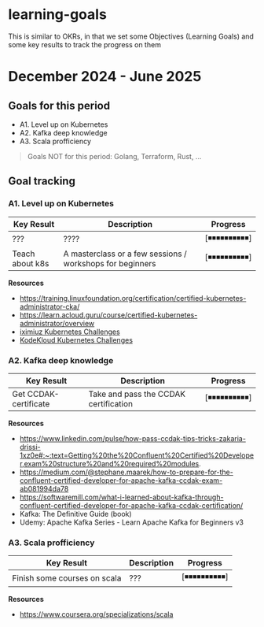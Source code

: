 # learning-goals

This is similar to OKRs, in that we set some Objectives (Learning Goals) and some key results to track the
progress on them

# December 2024 - June 2025

## Goals for this period

- A1. Level up on Kubernetes
- A2. Kafka deep knowledge
- A3. Scala profficiency

> Goals NOT for this period: Golang, Terraform, Rust, ...

## Goal tracking

### A1. Level up on Kubernetes

| Key Result | Description | Progress |
| ---------- | ----------- | -------- |
| ??? | ???? | [◾️◾️◾️◾️◾️◾️◾️◾️◾️◾️] |
| Teach about k8s | A masterclass or a few sessions / workshops for beginners | [◾️◾️◾️◾️◾️◾️◾️◾️◾️◾️] |

**Resources**

- https://training.linuxfoundation.org/certification/certified-kubernetes-administrator-cka/
- https://learn.acloud.guru/course/certified-kubernetes-administrator/overview
- [iximiuz Kubernetes Challenges](https://labs.iximiuz.com/challenges?category=kubernetes)
- [KodeKloud Kubernetes Challenges](https://kodekloud.com/courses/kubernetes-challenges)


### A2. Kafka deep knowledge

| Key Result | Description | Progress |
| ---------- | ----------- | -------- |
| Get CCDAK-certificate | Take and pass the CCDAK certification | [◾️◾️◾️◾️◾️◾️◾️◾️◾️◾️] |

**Resources**
- https://www.linkedin.com/pulse/how-pass-ccdak-tips-tricks-zakaria-drissi-1xz0e#:~:text=Getting%20the%20Confluent%20Certified%20Developer,exam%20structure%20and%20required%20modules.
- https://medium.com/@stephane.maarek/how-to-prepare-for-the-confluent-certified-developer-for-apache-kafka-ccdak-exam-ab081994da78
- https://softwaremill.com/what-i-learned-about-kafka-through-confluent-certified-developer-for-apache-kafka-ccdak-certification/
- Kafka: The Definitive Guide (book)
- Udemy: Apache Kafka Series - Learn Apache Kafka for Beginners v3

### A3. Scala profficiency

| Key Result | Description | Progress |
| ---------- | ----------- | -------- |
| Finish some courses on scala | ??? | [◾️◾️◾️◾️◾️◾️◾️◾️◾️◾️] |

**Resources**
- https://www.coursera.org/specializations/scala
